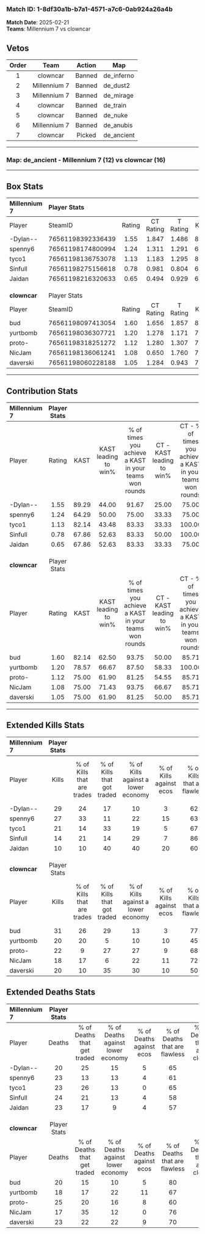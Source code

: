 ### Match ID: 1-8df30a1b-b7a1-4571-a7c6-0ab924a26a4b  
**Match Date**: 2025-02-21  
**Teams**: Millennium 7 vs clowncar  

## Vetos  

| Order | Team | Action | Map |
| :---: | :--: | :----: | --- |
| 1 | clowncar | Banned | de_inferno |
| 2 | Millennium 7 | Banned | de_dust2 |
| 3 | Millennium 7 | Banned | de_mirage |
| 4 | clowncar | Banned | de_train |
| 5 | clowncar | Banned | de_nuke |
| 6 | Millennium 7 | Banned | de_anubis |
| 7 | clowncar | Picked | de_ancient |

---  

### **Map**: de_ancient - Millennium 7 (12) vs clowncar (16)  
---  

## Box Stats  

| **Millennium 7** | Player Stats      |        |           |          |       |       |       |         |        |      |     |
| :- | :- | :-: | :-: | :-: | :-: | :-: | :-: | :-: | :-: | :-: | :-: |
| Player           | SteamID           | Rating | CT Rating | T Rating | KAST  |  ADR  | Kills | Assists | Deaths | K/D  | HS% |
| -Dylan--         | 76561198392336439 |  1.55  |   1.847   |  1.486   | 89.29 | 95.2  |  29   |    5    |   20   | 1.45 | 41  |
| spenny6          | 76561198174800994 |  1.24  |   1.311   |  1.291   | 64.29 | 90.1  |  27   |    6    |   23   | 1.17 | 37  |
| tyco1            | 76561198136753078 |  1.13  |   1.183   |  1.295   | 82.14 | 75.9  |  21   |    4    |   23   | 0.91 | 71  |
| Sinfull          | 76561198275156618 |  0.78  |   0.981   |  0.804   | 67.86 | 68.1  |  14   |    9    |   24   | 0.58 | 42  |
| Jaidan           | 76561198216320633 |  0.65  |   0.494   |  0.929   | 67.86 | 58.4  |  10   |   10    |   23   | 0.43 | 40  |
|                  |                   |        |           |          |       |       |       |         |        |      |     |
|                  |                   |        |           |          |       |       |       |         |        |      |     |
|                  |                   |        |           |          |       |       |       |         |        |      |     |
| **clowncar**     | Player Stats      |        |           |          |       |       |       |         |        |      |     |
| Player           | SteamID           | Rating | CT Rating | T Rating | KAST  |  ADR  | Kills | Assists | Deaths | K/D  | HS% |
| bud              | 76561198097413054 |  1.60  |   1.656   |  1.857   | 82.14 | 105.9 |  31   |    6    |   20   | 1.55 | 45  |
| yurtbomb         | 76561198036307721 |  1.20  |   1.278   |  1.171   | 78.57 | 83.3  |  20   |    6    |   18   | 1.11 | 40  |
| proto-           | 76561198318251272 |  1.12  |   1.280   |  1.307   | 75.00 | 88.0  |  22   |    8    |   25   | 0.88 | 36  |
| NicJam           | 76561198136061241 |  1.08  |   0.650   |  1.760   | 75.00 | 70.6  |  18   |    5    |   17   | 1.06 | 66  |
| daverski         | 76561198060228188 |  1.05  |   1.284   |  0.943   | 75.00 | 75.7  |  20   |    5    |   23   | 0.87 | 40  |
---  

## Contribution Stats  

| **Millennium 7** | Player Stats |       |                      |                                                        |                           |                                                             |                          |                                                            |
| :- | :-: | :-: | :-: | :-: | :-: | :-: | :-: | :-: |
| Player           |    Rating    | KAST  | KAST leading to win% | % of times you achieve a KAST in your teams won rounds | CT - KAST leading to win% | CT - % of times you achieve a KAST in your teams won rounds | T - KAST leading to win% | T - % of times you achieve a KAST in your teams won rounds |
| -Dylan--         |     1.55     | 89.29 |        44.00         |                         91.67                          |           25.00           |                            75.00                            |          61.54           |                           100.00                           |
| spenny6          |     1.24     | 64.29 |        50.00         |                         75.00                          |           33.33           |                            75.00                            |          66.67           |                           75.00                            |
| tyco1            |     1.13     | 82.14 |        43.48         |                         83.33                          |           33.33           |                           100.00                            |          54.55           |                           75.00                            |
| Sinfull          |     0.78     | 67.86 |        52.63         |                         83.33                          |           50.00           |                           100.00                            |          54.55           |                           75.00                            |
| Jaidan           |     0.65     | 67.86 |        52.63         |                         83.33                          |           33.33           |                            75.00                            |          70.00           |                           87.50                            |
|                  |              |       |                      |                                                        |                           |                                                             |                          |                                                            |
|                  |              |       |                      |                                                        |                           |                                                             |                          |                                                            |
|                  |              |       |                      |                                                        |                           |                                                             |                          |                                                            |
| **clowncar**     | Player Stats |       |                      |                                                        |                           |                                                             |                          |                                                            |
| Player           |    Rating    | KAST  | KAST leading to win% | % of times you achieve a KAST in your teams won rounds | CT - KAST leading to win% | CT - % of times you achieve a KAST in your teams won rounds | T - KAST leading to win% | T - % of times you achieve a KAST in your teams won rounds |
| bud              |     1.60     | 82.14 |        62.50         |                         93.75                          |           50.00           |                            85.71                            |          75.00           |                           100.00                           |
| yurtbomb         |     1.20     | 78.57 |        66.67         |                         87.50                          |           58.33           |                           100.00                            |          77.78           |                           77.78                            |
| proto-           |     1.12     | 75.00 |        61.90         |                         81.25                          |           54.55           |                            85.71                            |          70.00           |                           77.78                            |
| NicJam           |     1.08     | 75.00 |        71.43         |                         93.75                          |           66.67           |                            85.71                            |          75.00           |                           100.00                           |
| daverski         |     1.05     | 75.00 |        61.90         |                         81.25                          |           50.00           |                            85.71                            |          77.78           |                           77.78                            |
---  

## Extended Kills Stats  

| **Millennium 7** | Player Stats |                            |                            |                                    |                         |                              |                                 |                                       |                    |           |
| :- | :-: | :-: | :-: | :-: | :-: | :-: | :-: | :-: | :-: | :-: |
| Player           |    Kills     | % of Kills that are trades | % of Kills that got traded | % of Kills against a lower economy | % of Kills against ecos | % of Kills that are flawless | % of Kills that are close duels | % of Kills that are assisted by flash | Pistol Round Kills | AWP Kills |
| -Dylan--         |      29      |             24             |             17             |                 10                 |            3            |              62              |                3                |                   3                   |         5          |     9     |
| spenny6          |      27      |             33             |             11             |                 22                 |           15            |              63              |                0                |                   0                   |         2          |     0     |
| tyco1            |      21      |             14             |             33             |                 19                 |            5            |              67              |                0                |                   0                   |         3          |     0     |
| Sinfull          |      14      |             21             |             14             |                 29                 |            7            |              86              |                0                |                   0                   |         0          |     0     |
| Jaidan           |      10      |             10             |             40             |                 40                 |           20            |              60              |               10                |                   0                   |         0          |     1     |
|                  |              |                            |                            |                                    |                         |                              |                                 |                                       |                    |           |
|                  |              |                            |                            |                                    |                         |                              |                                 |                                       |                    |           |
|                  |              |                            |                            |                                    |                         |                              |                                 |                                       |                    |           |
| **clowncar**     | Player Stats |                            |                            |                                    |                         |                              |                                 |                                       |                    |           |
| Player           |    Kills     | % of Kills that are trades | % of Kills that got traded | % of Kills against a lower economy | % of Kills against ecos | % of Kills that are flawless | % of Kills that are close duels | % of Kills that are assisted by flash | Pistol Round Kills | AWP Kills |
| bud              |      31      |             26             |             29             |                 13                 |            3            |              77              |                3                |                   3                   |         2          |     2     |
| yurtbomb         |      20      |             20             |             5              |                 10                 |           10            |              45              |                5                |                   0                   |         1          |     0     |
| proto-           |      22      |             9              |             27             |                 27                 |            9            |              68              |                9                |                   5                   |         2          |     8     |
| NicJam           |      18      |             17             |             6              |                 22                 |           11            |              72              |               11                |                   0                   |         0          |     0     |
| daverski         |      20      |             10             |             35             |                 30                 |           10            |              50              |                0                |                   5                   |         0          |     0     |
## Extended Deaths Stats  

| **Millennium 7** | Player Stats |                             |                                   |                          |                               |                            |                           |               |
| :- | :-: | :-: | :-: | :-: | :-: | :-: | :-: | :-: |
| Player           |    Deaths    | % of Deaths that get traded | % of Deaths against lower economy | % of Deaths against ecos | % of Deaths that are flawless | % of Deaths that are close | % of Deaths while blinded | Deaths to AWP |
| -Dylan--         |      20      |             25              |                15                 |            5             |              65               |             0              |            10             |       0       |
| spenny6          |      23      |             13              |                13                 |            4             |              61               |             4              |             4             |       2       |
| tyco1            |      23      |             26              |                13                 |            0             |              65               |             9              |             0             |       3       |
| Sinfull          |      24      |             21              |                13                 |            4             |              58               |             8              |             0             |       2       |
| Jaidan           |      23      |             17              |                 9                 |            4             |              57               |             4              |             0             |       3       |
|                  |              |                             |                                   |                          |                               |                            |                           |               |
|                  |              |                             |                                   |                          |                               |                            |                           |               |
|                  |              |                             |                                   |                          |                               |                            |                           |               |
| **clowncar**     | Player Stats |                             |                                   |                          |                               |                            |                           |               |
| Player           |    Deaths    | % of Deaths that get traded | % of Deaths against lower economy | % of Deaths against ecos | % of Deaths that are flawless | % of Deaths that are close | % of Deaths while blinded | Deaths to AWP |
| bud              |      20      |             15              |                10                 |            5             |              80               |             5              |             0             |       2       |
| yurtbomb         |      18      |             17              |                22                 |            11            |              67               |             6              |             0             |       0       |
| proto-           |      25      |             20              |                16                 |            8             |              60               |             0              |             0             |       5       |
| NicJam           |      17      |             35              |                12                 |            0             |              76               |             0              |             6             |       1       |
| daverski         |      23      |             22              |                22                 |            9             |              70               |             0              |             0             |       2       |
